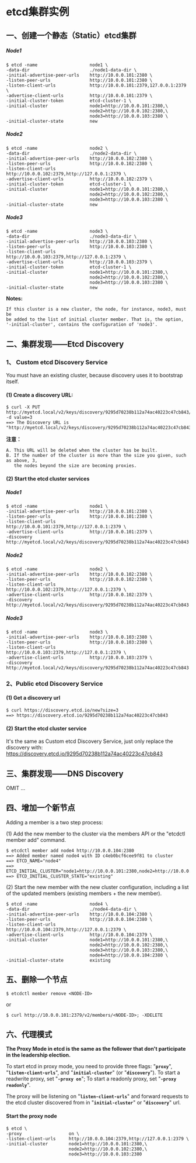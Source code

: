
etcd集群实例
==========

## 一、创建一个静态（Static）etcd集群

##### Node1
```shell
$ etcd -name                    node1 \
-data-dir                       ./node1-data-dir \
-initial-advertise-peer-urls    http://10.0.0.101:2380 \
-listen-peer-urls               http://10.0.0.101:2380 \
-listen-client-urls             http://10.0.0.101:2379,127.0.0.1:2379 \
-advertise-client-urls          http://10.0.0.101:2379 \
-initial-cluster-token          etcd-cluster-1 \
-initial-cluster                node1=http://10.0.0.101:2380,\
                                node2=http://10.0.0.102:2380,\
                                node3=http://10.0.0.103:2380 \
-initial-cluster-state          new
```

##### Node2
```shell
$ etcd -name                    node2 \
-data-dir                       ./node2-data-dir \
-initial-advertise-peer-urls    http://10.0.0.102:2380 \
-listen-peer-urls               http://10.0.0.102:2380 \
-listen-client-urls             http://10.0.0.102:2379,http://127.0.0.1:2379 \
-advertise-client-urls          http://10.0.0.102:2379 \
-initial-cluster-token          etcd-cluster-1 \
-initial-cluster                node1=http://10.0.0.101:2380,\
                                node2=http://10.0.0.102:2380,\
                                node3=http://10.0.0.103:2380 \
-initial-cluster-state          new
```

##### Node3
```shell
$ etcd -name                    node3 \
-data-dir                       ./node3-data-dir \
-initial-advertise-peer-urls    http://10.0.0.103:2380 \
-listen-peer-urls               http://10.0.0.103:2380 \
-listen-client-urls             http://10.0.0.103:2379,http://127.0.0.1:2379 \
-advertise-client-urls          http://10.0.0.103:2379 \
-initial-cluster-token          etcd-cluster-1 \
-initial-cluster                node1=http://10.0.0.101:2380,\
                                node2=http://10.0.0.102:2380,\
                                node3=http://10.0.0.103:2380 \
-initial-cluster-state          new
```

**Notes:**

    If this cluster is a new cluster, the node, for instance, node3, must be
    be added to the list of initial cluster member. That is, the option,
    '-initial-cluster', contains the configuration of 'node3'.


## 二、集群发现——Etcd Discovery

### 1、 Custom etcd Discovery Service
You must have an existing cluster, because discovery uses it to bootstrap itself.

#### (1) Create a discovery URL:
```shell
$ curl -X PUT http://myetcd.local/v2/keys/discovery/9295d70238b112a74ac40223c47cb843/_config/size -d value=3
==> The Discovery URL is "http://myetcd.local/v2/keys/discovery/9295d70238b112a74ac40223c47cb843"
```

**注意：**

    A. This URL will be deleted when the cluster has be built.
    B. If the number of the cluster is more than the size you given, such as above, 3,
       the nodes beyond the size are becoming proxies.

#### (2) Start the etcd cluster services
##### Node1
```shell
$ etcd -name                    node1 \
-initial-advertise-peer-urls    http://10.0.0.101:2380 \
-listen-peer-urls               http://10.0.0.101:2380 \
-listen-client-urls             http://10.0.0.101:2379,http://127.0.0.1:2379 \
-advertise-client-urls          http://10.0.0.101:2379 \
-discovery                      http://myetcd.local/v2/keys/discovery/9295d70238b112a74ac40223c47cb843
```

##### Node2
```shell
$ etcd -name                    node2 \
-initial-advertise-peer-urls    http://10.0.0.102:2380 \
-listen-peer-urls               http://10.0.0.102:2380 \
-listen-client-urls             http://10.0.0.102:2379,http://127.0.0.1:2379 \
-advertise-client-urls          http://10.0.0.102:2379 \
-discovery                      http://myetcd.local/v2/keys/discovery/9295d70238b112a74ac40223c47cb843
```

##### Node3
```shell
$ etcd -name                    node3 \
-initial-advertise-peer-urls    http://10.0.0.103:2380 \
-listen-peer-urls               http://10.0.0.103:2380 \
-listen-client-urls             http://10.0.0.103:2379,http://127.0.0.1:2379 \
-advertise-client-urls          http://10.0.0.103:2379 \
-discovery                      http://myetcd.local/v2/keys/discovery/9295d70238b112a74ac40223c47cb843
```

### 2、Public etcd Discovery Service
#### (1) Get a discovery url
```shell
$ curl https://discovery.etcd.io/new?size=3
==> https://discovery.etcd.io/9295d70238b112a74ac40223c47cb843
```

#### (2) Start the etcd cluster service
It's the same as Custom etcd Discovery Service, just only replace the discovery with:
https://discovery.etcd.io/9295d70238b112a74ac40223c47cb843


## 三、集群发现——DNS Discovery

OMIT ...


## 四、增加一个新节点
Adding a member is a two step process:

(1) Add the new member to the cluster via the members API or the "etcdctl member add" command.
```shell
$ etcdctl member add node4 http://10.0.0.104:2380
==> Added member named node4 with ID c4eb0bcf6cee9f81 to cluster
==> ETCD_NAME="node4"
==> ETCD_INITIAL_CLUSTER="node1=http://10.0.0.101:2380,node2=http://10.0.0.102:2380,node3=http://10.0.0.103:2380,node4=http://10.0.0.104:2380"
==> ETCD_INITIAL_CLUSTER_STATE="existing"
```

(2) Start the new member with the new cluster configuration, including a list of the updated members (existing members + the new member).
```shell
$ etcd -name                    node4 \
-data-dir                       ./node4-data-dir \
-initial-advertise-peer-urls    http://10.0.0.104:2380 \
-listen-peer-urls               http://10.0.0.104:2380 \
-listen-client-urls             http://10.0.0.104:2379,http://127.0.0.1:2379 \
-advertise-client-urls          http://10.0.0.104:2379 \
-initial-cluster                node1=http://10.0.0.101:2380,\
                                node2=http://10.0.0.102:2380,\
                                node3=http://10.0.0.103:2380,\
                                node4=http://10.0.0.104:2380 \
-initial-cluster-state          existing
```


## 五、删除一个节点
```shell
$ etcdctl member remove <NODE-ID>
```
or
```shell
$ curl http://10.0.0.101:2379/v2/members/<NODE-ID>; -XDELETE
```


## 六、代理模式

**The Proxy Mode in etcd is the same as the follower that don't participate in the leadership election.**

To start etcd in proxy mode, you need to provide three flags: "**`proxy`**", "**`listen-client-urls`**", and "**`initial-cluster`**" (or "**`discovery`**").
To start a readwrite proxy, set "**`-proxy on`**"; To start a readonly proxy, set "**`-proxy readonly`**".

The proxy will be listening on "**`listen-client-urls`**" and forward requests to the etcd cluster discovered from in "**`initial-cluster`**" or "**`discovery`**" url.

#### Start the proxy node
```shell
$ etcd \
-proxy                  on \
-listen-client-urls     http://10.0.0.104:2379,http://127.0.0.1:2379 \
-initial-cluster        node1=http://10.0.0.101:2380,\
                        node2=http://10.0.0.102:2380,\
                        node3=http://10.0.0.103:2380
```
